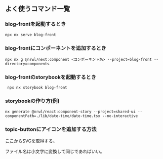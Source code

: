 ## よく使うコマンド一覧

### blog-frontを起動するとき

```
npx nx serve blog-front
```

### blog-frontにコンポーネントを追加するとき

```
npx nx g @nrwl/next:component <コンポーネント名> --project=blog-front --directory=components
```

### blog-frontのstorybookを起動するとき

```
 npx nx storybook blog-front
 ```

 ### storybookの作り方(例)

 ```
 nx generate @nrwl/react:component-story --project=shared-ui --componentPath=./lib/date-time/date-time.tsx --no-interactive 
 ```

 ### topic-buttonにアイコンを追加する方法

 [ここ](https://devicon.dev/)からSVGを取得する。

 ファイル名は小文字に変換して同じであればいい。